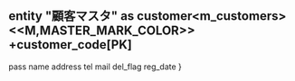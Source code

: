 entity "顧客マスタ" as customer<m_customers>
<<M,MASTER_MARK_COLOR>>
  +customer_code[PK]
  --
  pass
  name
  address
  tel
  mail
  del_flag
  reg_date
  }
